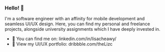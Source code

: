 ### Hello! 🌸

<!--
**lisacheawy/lisacheawy** is a ✨ _special_ ✨ repository because its `README.md` (this file) appears on your GitHub profile.
-->

I'm a software engineer with an affinity for mobile development and seamless UI/UX design. Here, you can find my personal and freelance projects, alongside university assignments which I have deeply invested in.

- 🔎 You can find me on: linkedin.com/in/lisacheawy/
- 🎨 View my UI/UX portfolio: dribbble.com/theLizc

